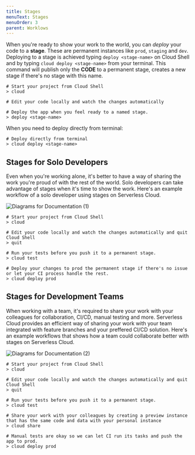 ```yaml
---
title: Stages
menuText: Stages
menuOrder: 3
parent: Worklows
---
```


When you're ready to show your work to the world, you can _deploy_ your code to a **stage**. These are permanent instances like `prod`, `staging` and `dev`. Deploying to a stage is achieved typing `deploy <stage-name>` on Cloud Shell and by typing `cloud deploy <stage-name>` from your terminal. This command will publish only the **CODE** to a permanent stage, creates a new stage if there's no stage with this name. 

```
# Start your project from Cloud Shell
> cloud

# Edit your code locally and watch the changes automatically

# Deploy the app when you feel ready to a named stage.
> deploy <stage-name>
```

When you need to deploy directly from terminal:

```
# Deploy directly from terminal
> cloud deploy <stage-name>
```

## Stages for Solo Developers 

Even when you're working alone, it's better to have a way of sharing the work you're proud of with the rest of the world. Solo developers can take advantage of stages when it's time to show the work. Here's an example workflow of a solo developer using stages on Serverless Cloud.

![Diagrams for Documentation (1)](https://user-images.githubusercontent.com/85096820/134013651-ae4bc0a6-2094-47d5-8994-b8ba126423ba.png)

```
# Start your project from Cloud Shell
> cloud

# Edit your code locally and watch the changes automatically and quit Cloud Shell
> quit

# Run your tests before you push it to a permanent stage. 
> cloud test

# Deploy your changes to prod the permanent stage if there's no issue or let your CI process handle the rest.
> cloud deploy prod
```

## Stages for Development Teams

When working with a team, it's required to share your work with your colleagues for collaboration, CI/CD, manual testing and more. Serverless Cloud provides an efficient way of sharing your work with your team integrated with feature branches and your preffered CI/CD solution. Here's an example workflows that shows how a team could collaborate better with stages on Serverless Cloud.

![Diagrams for Documentation (2)](https://user-images.githubusercontent.com/85096820/134013584-721dae6e-d1f4-4f3a-bad8-f41882867e55.png)

```
# Start your project from Cloud Shell
> cloud

# Edit your code locally and watch the changes automatically and quit Cloud Shell
> quit

# Run your tests before you push it to a permanent stage. 
> cloud test

# Share your work with your colleagues by creating a preview instance that has the same code and data with your personal instance
> cloud share 

# Manual tests are okay so we can let CI run its tasks and push the app to prod. 
> cloud deploy prod
```
